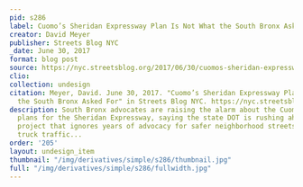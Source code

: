 ```yaml
---
pid: s286
label: Cuomo’s Sheridan Expressway Plan Is Not What the South Bronx Asked For
creator: David Meyer
publisher: Streets Blog NYC
_date: June 30, 2017
format: blog post
source: https://nyc.streetsblog.org/2017/06/30/cuomos-sheridan-expressway-plan-is-not-what-the-south-bronx-asked-for/)
clio:
collection: undesign
citation: Meyer, David. June 30, 2017. "Cuomo’s Sheridan Expressway Plan Is Not What
  the South Bronx Asked For" in Streets Blog NYC. https://nyc.streetsblog.org/2017/06/30/cuomos-sheridan-expressway-plan-is-not-what-the-south-bronx-asked-for/)
description: South Bronx advocates are raising the alarm about the Cuomo administration’s
  plans for the Sheridan Expressway, saying the state DOT is rushing ahead with a
  project that ignores years of advocacy for safer neighborhood streets with less
  truck traffic...
order: '205'
layout: undesign_item
thumbnail: "/img/derivatives/simple/s286/thumbnail.jpg"
full: "/img/derivatives/simple/s286/fullwidth.jpg"
---
```

